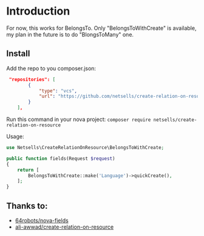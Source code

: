 # Introduction

For now, this works for BelongsTo. Only "BelongsToWithCreate" is available, my plan in the future is to do "BlongsToMany" one. 


## Install

Add the repo to you composer.json:
```json
 "repositories": [
        {
            "type": "vcs",
            "url": "https://github.com/netsells/create-relation-on-resource"
        }
    ],
```

Run this command in your nova project:
`composer require netsells/create-relation-on-resource`

Usage:

```php
use Netsells\CreateRelationOnResource\BelongsToWithCreate;

public function fields(Request $request)
{
    return [
        BelongsToWithCreate::make('Language')->quickCreate(),
    ];
}
```

## Thanks to:
- [64robots/nova-fields](https://github.com/64robots/nova-fields/)
- [ali-awwad/create-relation-on-resource](https://github.com/ali-awwad/create-relation-on-resource)
